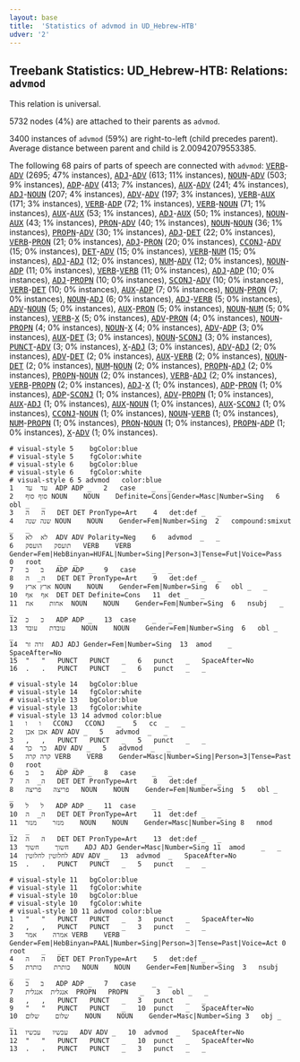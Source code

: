 ```yaml
---
layout: base
title:  'Statistics of advmod in UD_Hebrew-HTB'
udver: '2'
---
```


## Treebank Statistics: UD_Hebrew-HTB: Relations: `advmod`

This relation is universal.

5732 nodes (4%) are attached to their parents as `advmod`.

3400 instances of `advmod` (59%) are right-to-left (child precedes parent).
Average distance between parent and child is 2.00942079553385.

The following 68 pairs of parts of speech are connected with `advmod`: <tt><a href="he_htb-pos-VERB.html">VERB</a></tt>-<tt><a href="he_htb-pos-ADV.html">ADV</a></tt> (2695; 47% instances), <tt><a href="he_htb-pos-ADJ.html">ADJ</a></tt>-<tt><a href="he_htb-pos-ADV.html">ADV</a></tt> (613; 11% instances), <tt><a href="he_htb-pos-NOUN.html">NOUN</a></tt>-<tt><a href="he_htb-pos-ADV.html">ADV</a></tt> (503; 9% instances), <tt><a href="he_htb-pos-ADP.html">ADP</a></tt>-<tt><a href="he_htb-pos-ADV.html">ADV</a></tt> (413; 7% instances), <tt><a href="he_htb-pos-AUX.html">AUX</a></tt>-<tt><a href="he_htb-pos-ADV.html">ADV</a></tt> (241; 4% instances), <tt><a href="he_htb-pos-ADJ.html">ADJ</a></tt>-<tt><a href="he_htb-pos-NOUN.html">NOUN</a></tt> (207; 4% instances), <tt><a href="he_htb-pos-ADV.html">ADV</a></tt>-<tt><a href="he_htb-pos-ADV.html">ADV</a></tt> (197; 3% instances), <tt><a href="he_htb-pos-VERB.html">VERB</a></tt>-<tt><a href="he_htb-pos-AUX.html">AUX</a></tt> (171; 3% instances), <tt><a href="he_htb-pos-VERB.html">VERB</a></tt>-<tt><a href="he_htb-pos-ADP.html">ADP</a></tt> (72; 1% instances), <tt><a href="he_htb-pos-VERB.html">VERB</a></tt>-<tt><a href="he_htb-pos-NOUN.html">NOUN</a></tt> (71; 1% instances), <tt><a href="he_htb-pos-AUX.html">AUX</a></tt>-<tt><a href="he_htb-pos-AUX.html">AUX</a></tt> (53; 1% instances), <tt><a href="he_htb-pos-ADJ.html">ADJ</a></tt>-<tt><a href="he_htb-pos-AUX.html">AUX</a></tt> (50; 1% instances), <tt><a href="he_htb-pos-NOUN.html">NOUN</a></tt>-<tt><a href="he_htb-pos-AUX.html">AUX</a></tt> (43; 1% instances), <tt><a href="he_htb-pos-PRON.html">PRON</a></tt>-<tt><a href="he_htb-pos-ADV.html">ADV</a></tt> (40; 1% instances), <tt><a href="he_htb-pos-NOUN.html">NOUN</a></tt>-<tt><a href="he_htb-pos-NOUN.html">NOUN</a></tt> (36; 1% instances), <tt><a href="he_htb-pos-PROPN.html">PROPN</a></tt>-<tt><a href="he_htb-pos-ADV.html">ADV</a></tt> (30; 1% instances), <tt><a href="he_htb-pos-ADJ.html">ADJ</a></tt>-<tt><a href="he_htb-pos-DET.html">DET</a></tt> (22; 0% instances), <tt><a href="he_htb-pos-VERB.html">VERB</a></tt>-<tt><a href="he_htb-pos-PRON.html">PRON</a></tt> (21; 0% instances), <tt><a href="he_htb-pos-ADJ.html">ADJ</a></tt>-<tt><a href="he_htb-pos-PRON.html">PRON</a></tt> (20; 0% instances), <tt><a href="he_htb-pos-CCONJ.html">CCONJ</a></tt>-<tt><a href="he_htb-pos-ADV.html">ADV</a></tt> (15; 0% instances), <tt><a href="he_htb-pos-DET.html">DET</a></tt>-<tt><a href="he_htb-pos-ADV.html">ADV</a></tt> (15; 0% instances), <tt><a href="he_htb-pos-VERB.html">VERB</a></tt>-<tt><a href="he_htb-pos-NUM.html">NUM</a></tt> (15; 0% instances), <tt><a href="he_htb-pos-ADJ.html">ADJ</a></tt>-<tt><a href="he_htb-pos-ADJ.html">ADJ</a></tt> (12; 0% instances), <tt><a href="he_htb-pos-NUM.html">NUM</a></tt>-<tt><a href="he_htb-pos-ADV.html">ADV</a></tt> (12; 0% instances), <tt><a href="he_htb-pos-NOUN.html">NOUN</a></tt>-<tt><a href="he_htb-pos-ADP.html">ADP</a></tt> (11; 0% instances), <tt><a href="he_htb-pos-VERB.html">VERB</a></tt>-<tt><a href="he_htb-pos-VERB.html">VERB</a></tt> (11; 0% instances), <tt><a href="he_htb-pos-ADJ.html">ADJ</a></tt>-<tt><a href="he_htb-pos-ADP.html">ADP</a></tt> (10; 0% instances), <tt><a href="he_htb-pos-ADJ.html">ADJ</a></tt>-<tt><a href="he_htb-pos-PROPN.html">PROPN</a></tt> (10; 0% instances), <tt><a href="he_htb-pos-SCONJ.html">SCONJ</a></tt>-<tt><a href="he_htb-pos-ADV.html">ADV</a></tt> (10; 0% instances), <tt><a href="he_htb-pos-VERB.html">VERB</a></tt>-<tt><a href="he_htb-pos-DET.html">DET</a></tt> (10; 0% instances), <tt><a href="he_htb-pos-AUX.html">AUX</a></tt>-<tt><a href="he_htb-pos-ADP.html">ADP</a></tt> (7; 0% instances), <tt><a href="he_htb-pos-NOUN.html">NOUN</a></tt>-<tt><a href="he_htb-pos-PRON.html">PRON</a></tt> (7; 0% instances), <tt><a href="he_htb-pos-NOUN.html">NOUN</a></tt>-<tt><a href="he_htb-pos-ADJ.html">ADJ</a></tt> (6; 0% instances), <tt><a href="he_htb-pos-ADJ.html">ADJ</a></tt>-<tt><a href="he_htb-pos-VERB.html">VERB</a></tt> (5; 0% instances), <tt><a href="he_htb-pos-ADV.html">ADV</a></tt>-<tt><a href="he_htb-pos-NOUN.html">NOUN</a></tt> (5; 0% instances), <tt><a href="he_htb-pos-AUX.html">AUX</a></tt>-<tt><a href="he_htb-pos-PRON.html">PRON</a></tt> (5; 0% instances), <tt><a href="he_htb-pos-NOUN.html">NOUN</a></tt>-<tt><a href="he_htb-pos-NUM.html">NUM</a></tt> (5; 0% instances), <tt><a href="he_htb-pos-VERB.html">VERB</a></tt>-<tt><a href="he_htb-pos-X.html">X</a></tt> (5; 0% instances), <tt><a href="he_htb-pos-ADV.html">ADV</a></tt>-<tt><a href="he_htb-pos-PRON.html">PRON</a></tt> (4; 0% instances), <tt><a href="he_htb-pos-NOUN.html">NOUN</a></tt>-<tt><a href="he_htb-pos-PROPN.html">PROPN</a></tt> (4; 0% instances), <tt><a href="he_htb-pos-NOUN.html">NOUN</a></tt>-<tt><a href="he_htb-pos-X.html">X</a></tt> (4; 0% instances), <tt><a href="he_htb-pos-ADV.html">ADV</a></tt>-<tt><a href="he_htb-pos-ADP.html">ADP</a></tt> (3; 0% instances), <tt><a href="he_htb-pos-AUX.html">AUX</a></tt>-<tt><a href="he_htb-pos-DET.html">DET</a></tt> (3; 0% instances), <tt><a href="he_htb-pos-NOUN.html">NOUN</a></tt>-<tt><a href="he_htb-pos-SCONJ.html">SCONJ</a></tt> (3; 0% instances), <tt><a href="he_htb-pos-PUNCT.html">PUNCT</a></tt>-<tt><a href="he_htb-pos-ADV.html">ADV</a></tt> (3; 0% instances), <tt><a href="he_htb-pos-X.html">X</a></tt>-<tt><a href="he_htb-pos-ADJ.html">ADJ</a></tt> (3; 0% instances), <tt><a href="he_htb-pos-ADV.html">ADV</a></tt>-<tt><a href="he_htb-pos-ADJ.html">ADJ</a></tt> (2; 0% instances), <tt><a href="he_htb-pos-ADV.html">ADV</a></tt>-<tt><a href="he_htb-pos-DET.html">DET</a></tt> (2; 0% instances), <tt><a href="he_htb-pos-AUX.html">AUX</a></tt>-<tt><a href="he_htb-pos-VERB.html">VERB</a></tt> (2; 0% instances), <tt><a href="he_htb-pos-NOUN.html">NOUN</a></tt>-<tt><a href="he_htb-pos-DET.html">DET</a></tt> (2; 0% instances), <tt><a href="he_htb-pos-NUM.html">NUM</a></tt>-<tt><a href="he_htb-pos-NOUN.html">NOUN</a></tt> (2; 0% instances), <tt><a href="he_htb-pos-PROPN.html">PROPN</a></tt>-<tt><a href="he_htb-pos-ADJ.html">ADJ</a></tt> (2; 0% instances), <tt><a href="he_htb-pos-PROPN.html">PROPN</a></tt>-<tt><a href="he_htb-pos-NOUN.html">NOUN</a></tt> (2; 0% instances), <tt><a href="he_htb-pos-VERB.html">VERB</a></tt>-<tt><a href="he_htb-pos-ADJ.html">ADJ</a></tt> (2; 0% instances), <tt><a href="he_htb-pos-VERB.html">VERB</a></tt>-<tt><a href="he_htb-pos-PROPN.html">PROPN</a></tt> (2; 0% instances), <tt><a href="he_htb-pos-ADJ.html">ADJ</a></tt>-<tt><a href="he_htb-pos-X.html">X</a></tt> (1; 0% instances), <tt><a href="he_htb-pos-ADP.html">ADP</a></tt>-<tt><a href="he_htb-pos-PRON.html">PRON</a></tt> (1; 0% instances), <tt><a href="he_htb-pos-ADP.html">ADP</a></tt>-<tt><a href="he_htb-pos-SCONJ.html">SCONJ</a></tt> (1; 0% instances), <tt><a href="he_htb-pos-ADV.html">ADV</a></tt>-<tt><a href="he_htb-pos-PROPN.html">PROPN</a></tt> (1; 0% instances), <tt><a href="he_htb-pos-AUX.html">AUX</a></tt>-<tt><a href="he_htb-pos-ADJ.html">ADJ</a></tt> (1; 0% instances), <tt><a href="he_htb-pos-AUX.html">AUX</a></tt>-<tt><a href="he_htb-pos-NOUN.html">NOUN</a></tt> (1; 0% instances), <tt><a href="he_htb-pos-AUX.html">AUX</a></tt>-<tt><a href="he_htb-pos-SCONJ.html">SCONJ</a></tt> (1; 0% instances), <tt><a href="he_htb-pos-CCONJ.html">CCONJ</a></tt>-<tt><a href="he_htb-pos-NOUN.html">NOUN</a></tt> (1; 0% instances), <tt><a href="he_htb-pos-NOUN.html">NOUN</a></tt>-<tt><a href="he_htb-pos-VERB.html">VERB</a></tt> (1; 0% instances), <tt><a href="he_htb-pos-NUM.html">NUM</a></tt>-<tt><a href="he_htb-pos-PROPN.html">PROPN</a></tt> (1; 0% instances), <tt><a href="he_htb-pos-PRON.html">PRON</a></tt>-<tt><a href="he_htb-pos-NOUN.html">NOUN</a></tt> (1; 0% instances), <tt><a href="he_htb-pos-PROPN.html">PROPN</a></tt>-<tt><a href="he_htb-pos-ADP.html">ADP</a></tt> (1; 0% instances), <tt><a href="he_htb-pos-X.html">X</a></tt>-<tt><a href="he_htb-pos-ADV.html">ADV</a></tt> (1; 0% instances).


~~~ conllu
# visual-style 5	bgColor:blue
# visual-style 5	fgColor:white
# visual-style 6	bgColor:blue
# visual-style 6	fgColor:white
# visual-style 6 5 advmod	color:blue
1	עד	עד	ADP	ADP	_	2	case	_	_
2	סוף	סוף	NOUN	NOUN	Definite=Cons|Gender=Masc|Number=Sing	6	obl	_	_
3	ה	ה	DET	DET	PronType=Art	4	det:def	_	_
4	שנה	שנה	NOUN	NOUN	Gender=Fem|Number=Sing	2	compound:smixut	_	_
5	לא	לא	ADV	ADV	Polarity=Neg	6	advmod	_	_
6	תועסק	הועסק	VERB	VERB	Gender=Fem|HebBinyan=HUFAL|Number=Sing|Person=3|Tense=Fut|Voice=Pass	0	root	_	_
7	ב	ב	ADP	ADP	_	9	case	_	_
8	ה_	ה	DET	DET	PronType=Art	9	det:def	_	_
9	ארץ	ארץ	NOUN	NOUN	Gender=Fem|Number=Sing	6	obl	_	_
10	אף	אף	DET	DET	Definite=Cons	11	det	_	_
11	אחות	אח	NOUN	NOUN	Gender=Fem|Number=Sing	6	nsubj	_	_
12	כ	כ	ADP	ADP	_	13	case	_	_
13	עובדת	עובד	NOUN	NOUN	Gender=Fem|Number=Sing	6	obl	_	_
14	זרה	זר	ADJ	ADJ	Gender=Fem|Number=Sing	13	amod	_	SpaceAfter=No
15	"	"	PUNCT	PUNCT	_	6	punct	_	SpaceAfter=No
16	.	.	PUNCT	PUNCT	_	6	punct	_	_

~~~


~~~ conllu
# visual-style 14	bgColor:blue
# visual-style 14	fgColor:white
# visual-style 13	bgColor:blue
# visual-style 13	fgColor:white
# visual-style 13 14 advmod	color:blue
1	ו	ו	CCONJ	CCONJ	_	5	cc	_	_
2	אכן	אכן	ADV	ADV	_	5	advmod	_	_
3	,	,	PUNCT	PUNCT	_	5	punct	_	_
4	כך	כך	ADV	ADV	_	5	advmod	_	_
5	קרה	קרה	VERB	VERB	Gender=Masc|Number=Sing|Person=3|Tense=Past	0	root	_	_
6	ב	ב	ADP	ADP	_	8	case	_	_
7	ה_	ה	DET	DET	PronType=Art	8	det:def	_	_
8	פריצה	פריצה	NOUN	NOUN	Gender=Fem|Number=Sing	5	obl	_	_
9	ל	ל	ADP	ADP	_	11	case	_	_
10	ה_	ה	DET	DET	PronType=Art	11	det:def	_	_
11	מנזר	מנזר	NOUN	NOUN	Gender=Masc|Number=Sing	8	nmod	_	_
12	ה	ה	DET	DET	PronType=Art	13	det:def	_	_
13	חשוך	חשוך	ADJ	ADJ	Gender=Masc|Number=Sing	11	amod	_	_
14	לחלוטין	לחלוטין	ADV	ADV	_	13	advmod	_	SpaceAfter=No
15	.	.	PUNCT	PUNCT	_	5	punct	_	_

~~~


~~~ conllu
# visual-style 11	bgColor:blue
# visual-style 11	fgColor:white
# visual-style 10	bgColor:blue
# visual-style 10	fgColor:white
# visual-style 10 11 advmod	color:blue
1	"	"	PUNCT	PUNCT	_	3	punct	_	SpaceAfter=No
2	,	,	PUNCT	PUNCT	_	3	punct	_	_
3	אמרה	אמר	VERB	VERB	Gender=Fem|HebBinyan=PAAL|Number=Sing|Person=3|Tense=Past|Voice=Act	0	root	_	_
4	ה	ה	DET	DET	PronType=Art	5	det:def	_	_
5	כותרת	כותרת	NOUN	NOUN	Gender=Fem|Number=Sing	3	nsubj	_	_
6	ב	ב	ADP	ADP	_	7	case	_	_
7	אנגלית	אנגלית	PROPN	PROPN	_	3	obl	_	_
8	,	,	PUNCT	PUNCT	_	3	punct	_	_
9	"	"	PUNCT	PUNCT	_	10	punct	_	SpaceAfter=No
10	שלום	שלום	NOUN	NOUN	Gender=Masc|Number=Sing	3	obj	_	_
11	עכשיו	עכשיו	ADV	ADV	_	10	advmod	_	SpaceAfter=No
12	"	"	PUNCT	PUNCT	_	10	punct	_	SpaceAfter=No
13	.	.	PUNCT	PUNCT	_	3	punct	_	_

~~~


